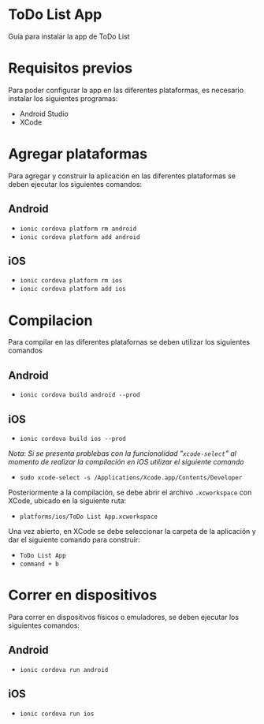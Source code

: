 # ToDo List App

Guía para instalar la app de ToDo List

# Requisitos previos

Para poder configurar la app en las diferentes plataformas, es necesario instalar los siguientes programas:

- Android Studio
- XCode

# Agregar plataformas

Para agregar y construir la aplicación en las diferentes plataformas se deben ejecutar los siguientes comandos:

## Android

- `ionic cordova platform rm android`
- `ionic cordova platform add android`

## iOS

- `ionic cordova platform rm ios`
- `ionic cordova platform add ios`


# Compilacion

Para compilar en las diferentes platafornas se deben utilizar los siguientes comandos

## Android

- `ionic cordova build android --prod`

## iOS

- `ionic cordova build ios --prod`

*Nota*: *Si se presenta problebas con la funcionalidad "`xcode-select`" al momento de realizar la compilación en iOS utilizar el siguiente comando*

- `sudo xcode-select -s /Applications/Xcode.app/Contents/Developer`

Posteriormente a la compilación, se debe abrir el archivo `.xcworkspace` con XCode, ubicado en la siguiente ruta:

- `platforms/ios/ToDo List App.xcworkspace`

Una vez abierto, en XCode se debe seleccionar la carpeta de la aplicación y dar el siguiente comando para construir:

- `ToDo List App`
- `command + b`

# Correr en dispositivos

Para correr en dispositivos físicos o emuladores, se deben ejecutar los siguientes comandos:

## Android

- `ionic cordova run android`

## iOS

- `ionic cordova run ios`
